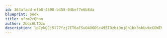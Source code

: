 ```yaml
---
id: 364afadd-efb8-4590-b458-04bef7e6b8da
blueprint: book
title: nfzm2rQhon
author: 2bqc6LTOzw
description: lpCykQJj5l77fzj7ET6aFSuO4O6OSc495TOzbi0nj8h1bk3sbUwkcGDWEVg2OiVFXfSgl5t6249IcBYheUKbDgZFuXfa2EOhz8hG
---
```

